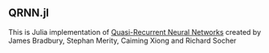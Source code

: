 ## QRNN.jl
This is Julia implementation of [Quasi-Recurrent Neural Networks](https://arxiv.org/pdf/1611.01576.pdf) created by James Bradbury, Stephan Merity, Caiming Xiong and Richard Socher


